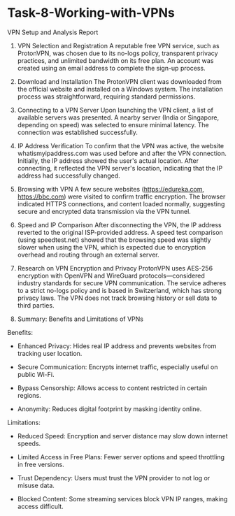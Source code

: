 # Task-8-Working-with-VPNs

VPN Setup and Analysis Report

1. VPN Selection and Registration
A reputable free VPN service, such as ProtonVPN, was chosen due to its no-logs policy, transparent privacy practices, and unlimited bandwidth on its free plan. An account was created using an email address to complete the sign-up process.

2. Download and Installation
The ProtonVPN client was downloaded from the official website and installed on a Windows system. The installation process was straightforward, requiring standard permissions.

3. Connecting to a VPN Server
Upon launching the VPN client, a list of available servers was presented. A nearby server (India or Singapore, depending on speed) was selected to ensure minimal latency. The connection was established successfully.

4. IP Address Verification
To confirm that the VPN was active, the website whatismyipaddress.com was used before and after the VPN connection. Initially, the IP address showed the user's actual location. After connecting, it reflected the VPN server's location, indicating that the IP address had successfully changed.

5. Browsing with VPN
A few secure websites (https://edureka.com, https://bbc.com) were visited to confirm traffic encryption. The browser indicated HTTPS connections, and content loaded normally, suggesting secure and encrypted data transmission via the VPN tunnel.

6. Speed and IP Comparison
After disconnecting the VPN, the IP address reverted to the original ISP-provided address. A speed test comparison (using speedtest.net) showed that the browsing speed was slightly slower when using the VPN, which is expected due to encryption overhead and routing through an external server.

7. Research on VPN Encryption and Privacy
ProtonVPN uses AES-256 encryption with OpenVPN and WireGuard protocols—considered industry standards for secure VPN communication. The service adheres to a strict no-logs policy and is based in Switzerland, which has strong privacy laws. The VPN does not track browsing history or sell data to third parties.

8. Summary: Benefits and Limitations of VPNs

Benefits:

- Enhanced Privacy: Hides real IP address and prevents websites from tracking user location.

- Secure Communication: Encrypts internet traffic, especially useful on public Wi-Fi.

- Bypass Censorship: Allows access to content restricted in certain regions.

- Anonymity: Reduces digital footprint by masking identity online.


Limitations:

- Reduced Speed: Encryption and server distance may slow down internet speeds.

- Limited Access in Free Plans: Fewer server options and speed throttling in free versions.

- Trust Dependency: Users must trust the VPN provider to not log or misuse data.

- Blocked Content: Some streaming services block VPN IP ranges, making access difficult.
